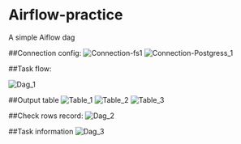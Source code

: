 # Airflow-practice
A simple Aiflow dag

##Connection config:
![Connection-fs1](https://github.com/ductvftu/Airflow-practice/assets/130732927/50357eaa-62d4-4eb2-8c4f-1c0c8f11da2e)
![Connection-Postgress_1](https://github.com/ductvftu/Airflow-practice/assets/130732927/05e86e24-f9aa-4c9d-b3f4-ed5e39b535ae)

##Task flow:

![Dag_1](https://github.com/ductvftu/Airflow-practice/assets/130732927/c24d4e04-eace-4a5d-b4f7-14a789db02b5)

##Output table
![Table_1](https://github.com/ductvftu/Airflow-practice/assets/130732927/f367c3cb-7cb8-4e19-b683-eb740e35565e)
![Table_2](https://github.com/ductvftu/Airflow-practice/assets/130732927/f51b8781-80aa-4bba-8d37-de1ddd0f6c8c)
![Table_3](https://github.com/ductvftu/Airflow-practice/assets/130732927/2041e454-28b1-4adb-9562-05119957d0c3)

##Check rows record:
![Dag_2](https://github.com/ductvftu/Airflow-practice/assets/130732927/0e3e33cc-da05-460f-803e-6f16c91c7550)

##Task information
![Dag_3](https://github.com/ductvftu/Airflow-practice/assets/130732927/72927c71-4702-4a14-af35-2c3aa181e565)
